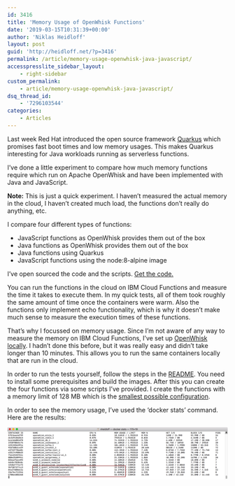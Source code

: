 ```yaml
---
id: 3416
title: 'Memory Usage of OpenWhisk Functions'
date: '2019-03-15T10:31:39+00:00'
author: 'Niklas Heidloff'
layout: post
guid: 'http://heidloff.net/?p=3416'
permalink: /article/memory-usage-openwhisk-java-javascript/
accesspresslite_sidebar_layout:
    - right-sidebar
custom_permalink:
    - article/memory-usage-openwhisk-java-javascript/
dsq_thread_id:
    - '7296103544'
categories:
    - Articles
---
```


Last week Red Hat introduced the open source framework [Quarkus](http://in.relation.to/2019/03/08/why-quarkus/) which promises fast boot times and low memory usages. This makes Quarkus interesting for Java workloads running as serverless functions.

I’ve done a little experiment to compare how much memory functions require which run on Apache OpenWhisk and have been implemented with Java and JavaScript.

**Note:** This is just a quick experiment. I haven’t measured the actual memory in the cloud, I haven’t created much load, the functions don’t really do anything, etc.

I compare four different types of functions:

- JavaScript functions as OpenWhisk provides them out of the box
- Java functions as OpenWhisk provides them out of the box
- Java functions using Quarkus
- JavaScript functions using the node:8-alpine image

I’ve open sourced the code and the scripts. [Get the code.](https://github.com/nheidloff/openwhisk-memory-java-javascript)

You can run the functions in the cloud on IBM Cloud Functions and measure the time it takes to execute them. In my quick tests, all of them took roughly the same amount of time once the containers were warm. Also the functions only implement echo functionality, which is why it doesn’t make much sense to measure the execution times of these functions.

That’s why I focussed on memory usage. Since I’m not aware of any way to measure the memory on IBM Cloud Functions, I’ve set up [OpenWhisk locally](https://github.com/apache/incubator-openwhisk-devtools/blob/master/docker-compose/README.md). I hadn’t done this before, but it was really easy and didn’t take longer than 10 minutes. This allows you to run the same containers locally that are run in the cloud.

In order to run the tests yourself, follow the steps in the [README](https://github.com/nheidloff/openwhisk-memory-java-javascript/blob/master/README.md). You need to install some prerequisites and build the images. After this you can create the four functions via some scripts I’ve provided. I create the functions with a memory limit of 128 MB which is the [smallest possible configuration](https://console.bluemix.net/docs/openwhisk/openwhisk_reference.html#openwhisk_reference).

In order to see the memory usage, I’ve used the ‘docker stats’ command. Here are the results:

[![image](/assets/img/2019/03/docker-stats.png)](/assets/img/2019/03/docker-stats.png)